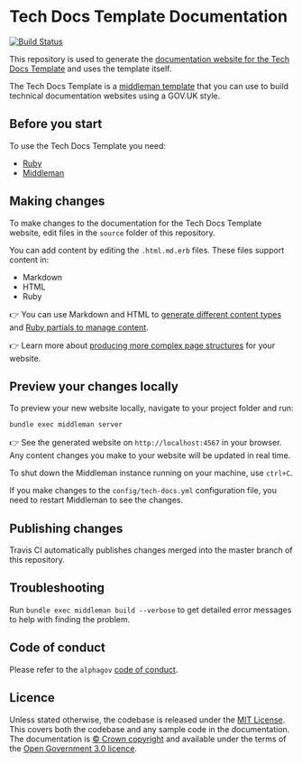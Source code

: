 # Tech Docs Template Documentation

[![Build Status](https://travis-ci.org/alphagov/tdt-documentation.svg?branch=master)](https://travis-ci.org/alphagov/tdt-documentation)

This repository is used to generate the [documentation website for the Tech Docs Template][tdt-docs] and uses the template itself.

The Tech Docs Template is a [middleman template][mmt] that
you can use to build technical documentation websites using a GOV.UK style.

## Before you start

To use the Tech Docs Template you need:

- [Ruby][install-ruby]
- [Middleman][install-middleman]

## Making changes

To make changes to the documentation for the Tech Docs Template website, edit files in the `source` folder of this repository.

You can add content by editing the `.html.md.erb` files. These files support content in:

- Markdown
- HTML
- Ruby

👉 You can use Markdown and HTML to [generate different content types][example-content] and [Ruby partials to manage content][partials].

👉 Learn more about [producing more complex page structures][multipage] for your website.

## Preview your changes locally

To preview your new website locally, navigate to your project folder and run:

```sh
bundle exec middleman server
```

👉 See the generated website on `http://localhost:4567` in your browser. Any content changes you make to your website will be updated in real time.

To shut down the Middleman instance running on your machine, use `ctrl+C`.

If you make changes to the `config/tech-docs.yml` configuration file, you need to restart Middleman to see the changes.

## Publishing changes

Travis CI automatically publishes changes merged into the master branch of this repository.

## Troubleshooting

Run `bundle exec middleman build --verbose` to get detailed error messages to help with finding the problem.

## Code of conduct

Please refer to the `alphagov` [code of conduct](https://github.com/alphagov/code-of-conduct).

## Licence

Unless stated otherwise, the codebase is released under the [MIT License](LICENSE). This covers both the codebase and any sample code in the documentation.
The documentation is [© Crown copyright](http://www.nationalarchives.gov.uk/information-management/re-using-public-sector-information/copyright-and-re-use/crown-copyright/) and available under the terms of the [Open Government 3.0 licence](https://www.nationalarchives.gov.uk/doc/open-government-licence/version/3/).

[mmt]: https://middlemanapp.com/advanced/project_templates/
[tdt-docs]: https://tdt-documentation.london.cloudapps.digital

[config]: https://tdt-documentation.london.cloudapps.digital/configuration-options.html#configuration-options
[frontmatter]: https://tdt-documentation.london.cloudapps.digital/frontmatter.html#frontmatter
[multipage]: https://tdt-documentation.london.cloudapps.digital/multipage.html#build-a-multipage-site
[example-content]: https://tdt-documentation.london.cloudapps.digital/content.html#content-examples
[partials]: https://tdt-documentation.london.cloudapps.digital/single_page.html#add-partial-lines
[contribute]: https://github.com/alphagov/tech-docs-gem/blob/master/CONTRIBUTING.md
[install-ruby]: https://tdt-documentation.london.cloudapps.digital/install_macs.html#install-ruby
[install-middleman]: https://tdt-documentation.london.cloudapps.digital/install_macs.html#install-middleman
